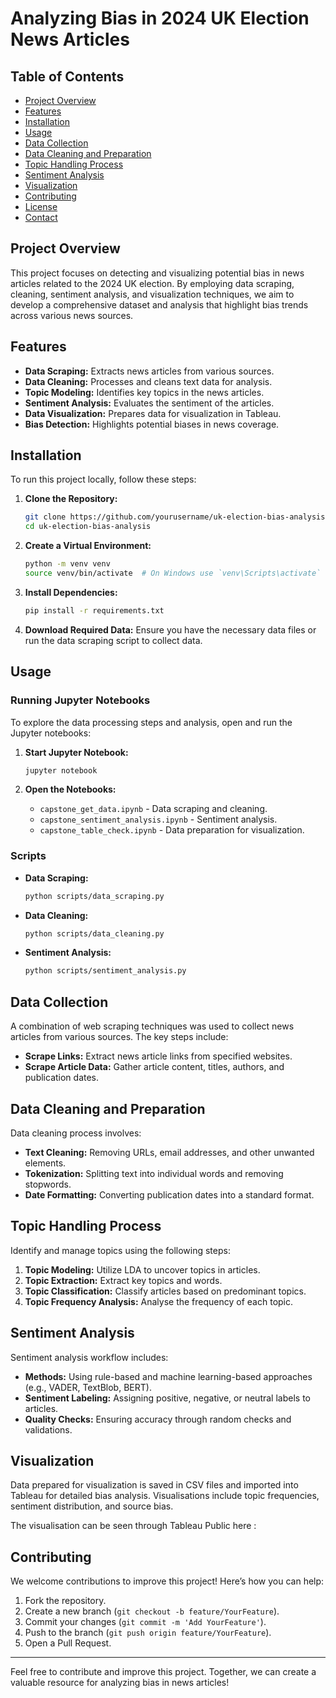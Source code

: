# Analyzing Bias in 2024 UK Election News Articles

## Table of Contents

- [Project Overview](#project-overview)
- [Features](#features)
- [Installation](#installation)
- [Usage](#usage)
- [Data Collection](#data-collection)
- [Data Cleaning and Preparation](#data-cleaning-and-preparation)
- [Topic Handling Process](#topic-handling-process)
- [Sentiment Analysis](#sentiment-analysis)
- [Visualization](#visualization)
- [Contributing](#contributing)
- [License](#license)
- [Contact](#contact)

## Project Overview

This project focuses on detecting and visualizing potential bias in news articles related to the 2024 UK election. By employing data scraping, cleaning, sentiment analysis, and visualization techniques, we aim to develop a comprehensive dataset and analysis that highlight bias trends across various news sources.

## Features

- **Data Scraping:** Extracts news articles from various sources.
- **Data Cleaning:** Processes and cleans text data for analysis.
- **Topic Modeling:** Identifies key topics in the news articles.
- **Sentiment Analysis:** Evaluates the sentiment of the articles.
- **Data Visualization:** Prepares data for visualization in Tableau.
- **Bias Detection:** Highlights potential biases in news coverage.

## Installation

To run this project locally, follow these steps:

1. **Clone the Repository:**
    ```bash
    git clone https://github.com/yourusername/uk-election-bias-analysis.git
    cd uk-election-bias-analysis
    ```

2. **Create a Virtual Environment:**
    ```bash
    python -m venv venv
    source venv/bin/activate  # On Windows use `venv\Scripts\activate`
    ```

3. **Install Dependencies:**
    ```bash
    pip install -r requirements.txt
    ```

4. **Download Required Data:**
    Ensure you have the necessary data files or run the data scraping script to collect data.

## Usage

### Running Jupyter Notebooks

To explore the data processing steps and analysis, open and run the Jupyter notebooks:

1. **Start Jupyter Notebook:**
    ```bash
    jupyter notebook
    ```

2. **Open the Notebooks:**
    - `capstone_get_data.ipynb` - Data scraping and cleaning.
    - `capstone_sentiment_analysis.ipynb` - Sentiment analysis.
    - `capstone_table_check.ipynb` - Data preparation for visualization.

### Scripts

- **Data Scraping:** 
    ```bash
    python scripts/data_scraping.py
    ```
- **Data Cleaning:** 
    ```bash
    python scripts/data_cleaning.py
    ```
- **Sentiment Analysis:**
    ```bash
    python scripts/sentiment_analysis.py
    ```

## Data Collection

A combination of web scraping techniques was used to collect news articles from various sources. The key steps include:

- **Scrape Links:** Extract news article links from specified websites.
- **Scrape Article Data:** Gather article content, titles, authors, and publication dates.

## Data Cleaning and Preparation

Data cleaning process involves:

- **Text Cleaning:** Removing URLs, email addresses, and other unwanted elements.
- **Tokenization:** Splitting text into individual words and removing stopwords.
- **Date Formatting:** Converting publication dates into a standard format.

## Topic Handling Process

Identify and manage topics using the following steps:

1. **Topic Modeling:** Utilize LDA to uncover topics in articles.
2. **Topic Extraction:** Extract key topics and words.
3. **Topic Classification:** Classify articles based on predominant topics.
4. **Topic Frequency Analysis:** Analyse the frequency of each topic.

## Sentiment Analysis

Sentiment analysis workflow includes:

- **Methods:** Using rule-based and machine learning-based approaches (e.g., VADER, TextBlob, BERT).
- **Sentiment Labeling:** Assigning positive, negative, or neutral labels to articles.
- **Quality Checks:** Ensuring accuracy through random checks and validations.

## Visualization

Data prepared for visualization is saved in CSV files and imported into Tableau for detailed bias analysis. Visualisations include topic frequencies, sentiment distribution, and source bias.

The visualisation can be seen through Tableau Public here : 

## Contributing

We welcome contributions to improve this project! Here’s how you can help:

1. Fork the repository.
2. Create a new branch (`git checkout -b feature/YourFeature`).
3. Commit your changes (`git commit -m 'Add YourFeature'`).
4. Push to the branch (`git push origin feature/YourFeature`).
5. Open a Pull Request.

---

Feel free to contribute and improve this project. Together, we can create a valuable resource for analyzing bias in news articles!

